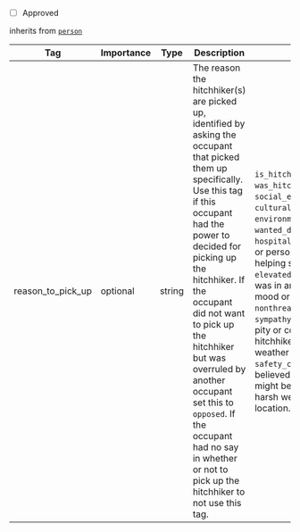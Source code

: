 - [ ] Approved


inherits from [`person`](https://github.com/Hitchwiki/hitchhiking_data_standard/blob/main/tags/person.md)

| Tag                         | Importance   | Type     | Description                                                                                   | Enum | Example |
|-----------------------------|--------------|----------|-----------------------------------------------------------------------------------------------|------|---------|
| reason_to_pick_up | optional  | string   | The reason the hitchhiker(s) are picked up, identified by asking the occupant that picked them up specifically. Use this tag if this occupant had the power to decided for picking up the hitchhiker. If the occupant did not want to pick up the hitchhiker but was overruled by another occupant set this to `opposed`. If the occupant had no say in whether or not to pick up the hitchhiker to not use this tag.| `is_hitchhiker`, `was_hitchhiker`, `social_exchange`, `cultural_exchange`, `environmental`, `wanted_driver`, `curiosity`, `hospitality_norm` (Cultural or personal values around helping strangers.). `elevated_mood` (The driver was in an unusually good mood or feeling generous.), `nonthreatening_appearance`, `sympathy` (The driver felt pity or concern for the hitchhiker e.g., due to weather or appearance), `safety_concern` (The driver believed the hitchhiker might be in danger e.g., harsh weather, isolated location.), `opposed`    |         |
